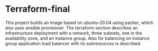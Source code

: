 # Terraform-final
This project builds an image based on ubuntu-20.04 using packer, which also uses ansible provisioner.
The terraform section describes an infrastructure deployment with a network, three subnets, one in the availability zone, and an instance group. 
Also for balancing on instance group application load balancer with its subresources is described.
